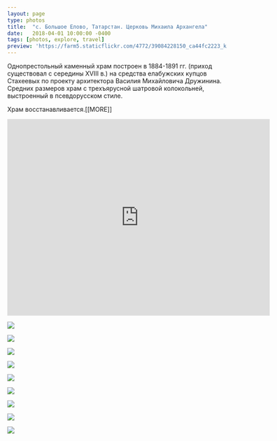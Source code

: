 ```yaml
---
layout: page
type: photos
title:  "с. Большое Елово, Татарстан. Церковь Михаила Архангела"
date:   2018-04-01 10:00:00 -0400
tags: [photos, explore, travel]
preview: 'https://farm5.staticflickr.com/4772/39084228150_ca44fc2223_k.jpg'
---
```


Однопрестольный каменный храм построен в 1884-1891 гг. (приход существовал с середины XVIII в.) на средства елабужских купцов Стахеевых по проекту архитектора Василия Михайловича Дружинина. Средних размеров храм с трехъярусной шатровой колокольней, выстроенный в псевдорусском стиле.

Храм восстанавливается.[[MORE]]

<iframe src="https://www.google.com/maps/embed?pb=!1m14!1m12!1m3!1d2032.7846528471196!2d51.55668822263133!3d55.79258478204146!2m3!1f0!2f0!3f0!3m2!1i1024!2i768!4f13.1!5e1!3m2!1sru!2sru!4v1522572779393" width="600" height="450" frameborder="0" style="border:0" allowfullscreen="" class="post-map"></iframe>

![](https://farm1.staticflickr.com/814/40185580524_474b6c0903_k.jpg)

![](https://farm1.staticflickr.com/816/40185579534_6f1d40e8a1_k.jpg)

![](https://farm5.staticflickr.com/4775/40185578714_94b8676d1f_k.jpg)

![](https://farm5.staticflickr.com/4778/40893440181_7969a56a82_k.jpg)

![](https://farm1.staticflickr.com/789/40185577524_468cd874ee_k.jpg)

![](https://farm1.staticflickr.com/799/27023081958_b7b22744bf_k.jpg)

![](https://farm1.staticflickr.com/791/40893436091_74770d8b3e_k.jpg)

![](https://farm1.staticflickr.com/793/40893435291_1abd5c7058_k.jpg)

![](https://farm5.staticflickr.com/4772/39084228150_ca44fc2223_k.jpg)
